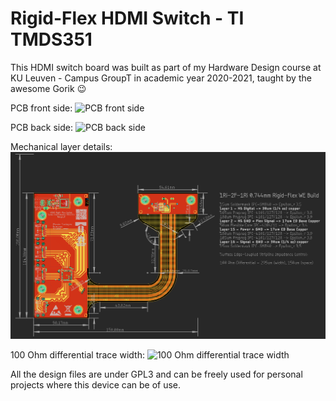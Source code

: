 # Rigid-Flex HDMI Switch - TI TMDS351
This HDMI switch board was built as part of my Hardware Design course at KU Leuven - Campus GroupT in academic year 2020-2021, taught by the awesome Gorik :wink:

PCB front side:
![PCB front side](https://github.com/maximyudayev/TMD351-Rigid-Flex-HDMI-Switch/blob/main/images/Rigid-Flex%20HDMI%20Switch%20Front.png)

PCB back side:
![PCB back side](https://github.com/maximyudayev/TMD351-Rigid-Flex-HDMI-Switch/blob/main/images/Rigid-Flex%20HDMI%20Switch%20Back.png)

Mechanical layer details:
![Mechanical layer details](https://github.com/maximyudayev/TMD351-Rigid-Flex-HDMI-Switch/blob/main/images/Measures%20and%20mechanical%20layer.png)

100 Ohm differential trace width:
![100 Ohm differential trace width](https://github.com/maximyudayev/TMD351-Rigid-Flex-HDMI-Switch/blob/main/images/50%20Ohm%20trace%20width.png)

All the design files are under GPL3 and can be freely used for personal projects where this device can be of use.
